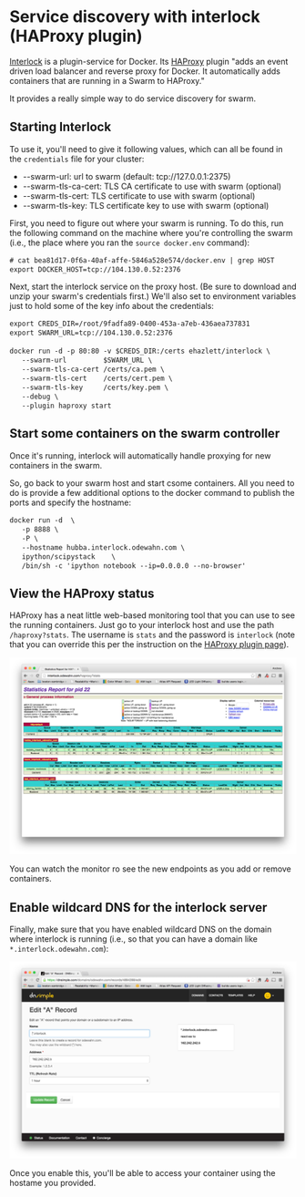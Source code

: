 # Service discovery with interlock (HAProxy plugin)

[Interlock](https://github.com/ehazlett/interlock) is a plugin-service for Docker.  Its [HAProxy](https://github.com/ehazlett/interlock/tree/master/plugins/haproxy) plugin "adds an event driven load balancer and reverse proxy for Docker. It automatically adds containers that are running in a Swarm to HAProxy."  

It provides a really simple way to do service discovery for swarm.

## Starting Interlock

To use it, you'll need to give it following values, which can all be found in the `credentials` file for your cluster:

* --swarm-url: url to swarm (default: tcp://127.0.0.1:2375)
* --swarm-tls-ca-cert: TLS CA certificate to use with swarm (optional)
* --swarm-tls-cert: TLS certificate to use with swarm (optional)
* --swarm-tls-key: TLS certificate key to use with swarm (optional)


First, you need to figure out where your swarm is running.  To do this, run the following command on the machine where you're controlling the swarm (i.e., the place where you ran the `source docker.env` command):

```
# cat bea81d17-0f6a-40af-affe-5846a528e574/docker.env | grep HOST
export DOCKER_HOST=tcp://104.130.0.52:2376
```

Next, start the interlock service on the proxy host.  (Be sure to download and unzip your swarm's credentials first.)  We'll also set to environment variables just to hold some of the key info about the credentials:

```
export CREDS_DIR=/root/9fadfa89-0400-453a-a7eb-436aea737831
export SWARM_URL=tcp://104.130.0.52:2376

docker run -d -p 80:80 -v $CREDS_DIR:/certs ehazlett/interlock \
   --swarm-url         $SWARM_URL \
   --swarm-tls-ca-cert /certs/ca.pem \
   --swarm-tls-cert    /certs/cert.pem \
   --swarm-tls-key     /certs/key.pem \
   --debug \
   --plugin haproxy start
```

## Start some containers on the swarm controller

Once it's running, interlock will automatically handle proxying for new containers in the swarm.  

So, go back to your swarm host and start csome containers.  All you need to do is provide a few additional options to the docker command to publish the ports and specify the hostname:

```
docker run -d  \
   -p 8888 \
   -P \
   --hostname hubba.interlock.odewahn.com \
   ipython/scipystack    \
   /bin/sh -c 'ipython notebook --ip=0.0.0.0 --no-browser'
```

## View the HAProxy status

HAProxy has a neat little web-based monitoring tool that you can use to see the running containers.  Just go to your interlock host and use the path `/haproxy?stats`.  The username is `stats` and the password is `interlock` (note that you can override this per the instruction on the [HAProxy plugin page](https://github.com/ehazlett/interlock/tree/master/plugins/haproxy)).

![interlock gui](images/haproxy-stats.png)

You can watch the monitor ro see the new endpoints as you add or remove containers.

## Enable wildcard DNS for the interlock server

Finally, make sure that you have enabled wildcard DNS on the domain where interlock is running (i.e., so that you can have a domain like `*.interlock.odewahn.com`):

![enable wildcard dns](images/wildcard-dns.png)

Once you enable this, you'll be able to access your container using the hostame you provided.
